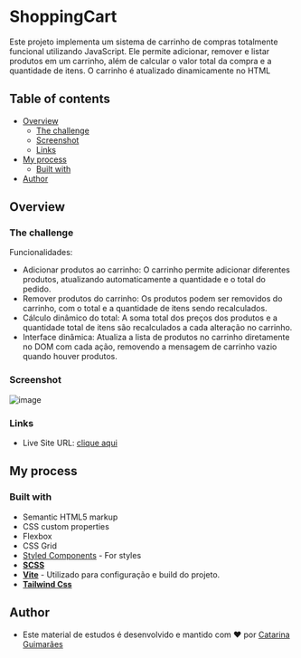 # ShoppingCart

Este projeto implementa um sistema de carrinho de compras totalmente funcional utilizando JavaScript. Ele permite adicionar, remover e listar produtos em um carrinho, além de calcular o valor total da compra e a quantidade de itens. O carrinho é atualizado dinamicamente no HTML

## Table of contents

- [Overview](#overview)
  - [The challenge](#the-challenge)
  - [Screenshot](#screenshot)
  - [Links](#links)
- [My process](#my-process)
  - [Built with](#built-with)
- [Author](#author)

## Overview

### The challenge

Funcionalidades:

- Adicionar produtos ao carrinho: O carrinho permite adicionar diferentes produtos, atualizando automaticamente a quantidade e o total do pedido.
- Remover produtos do carrinho: Os produtos podem ser removidos do carrinho, com o total e a quantidade de itens sendo recalculados.
- Cálculo dinâmico do total: A soma total dos preços dos produtos e a quantidade total de itens são recalculados a cada alteração no carrinho.
- Interface dinâmica: Atualiza a lista de produtos no carrinho diretamente no DOM com cada ação, removendo a mensagem de carrinho vazio quando houver produtos.

### Screenshot

![image](https://github.com/user-attachments/assets/315f10a4-a752-4e45-9aaa-b584e7c7f416)

### Links

- Live Site URL: [clique aqui](https://dessertsfood.netlify.app/)

## My process

### Built with

- Semantic HTML5 markup
- CSS custom properties
- Flexbox
- CSS Grid
- [Styled Components](https://styled-components.com/) - For styles
- [**SCSS**](https://sass-lang.com/install/)
- [**Vite**](https://vitejs.dev/guide/#command-line-interface) - Utilizado para configuração e build do projeto.
- [**Tailwind Css**](https://tailwindcss.com/docs/guides/vite)

## Author

- Este material de estudos é desenvolvido e mantido com ❤️ por [Catarina Guimarães](https://github.com/catarinaguima) 
